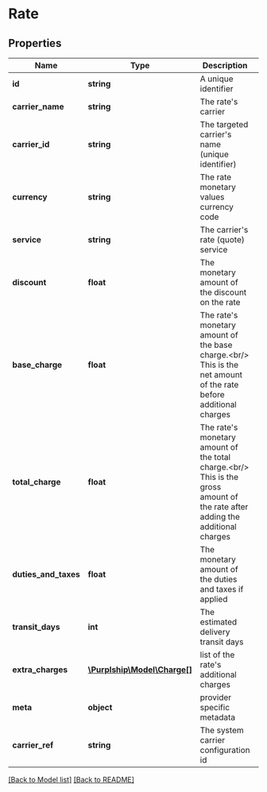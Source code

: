 # Rate

## Properties
Name | Type | Description | Notes
------------ | ------------- | ------------- | -------------
**id** | **string** | A unique identifier | [optional] 
**carrier_name** | **string** | The rate&#39;s carrier | 
**carrier_id** | **string** | The targeted carrier&#39;s name (unique identifier) | 
**currency** | **string** | The rate monetary values currency code | 
**service** | **string** | The carrier&#39;s rate (quote) service | [optional] 
**discount** | **float** | The monetary amount of the discount on the rate | [optional] 
**base_charge** | **float** | The rate&#39;s monetary amount of the base charge.&lt;br/&gt; This is the net amount of the rate before additional charges | [optional] 
**total_charge** | **float** | The rate&#39;s monetary amount of the total charge.&lt;br/&gt; This is the gross amount of the rate after adding the additional charges | [optional] 
**duties_and_taxes** | **float** | The monetary amount of the duties and taxes if applied | [optional] 
**transit_days** | **int** | The estimated delivery transit days | [optional] 
**extra_charges** | [**\Purplship\Model\Charge[]**](Charge.md) | list of the rate&#39;s additional charges | [optional] 
**meta** | **object** | provider specific metadata | [optional] 
**carrier_ref** | **string** | The system carrier configuration id | [optional] 

[[Back to Model list]](../README.md#documentation-for-models) [[Back to README]](../README.md)


